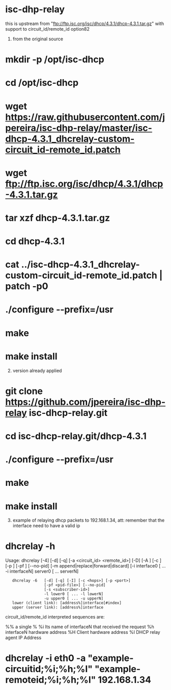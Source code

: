 isc-dhp-relay
=============

this is upstream from "ftp://ftp.isc.org/isc/dhcp/4.3.1/dhcp-4.3.1.tar.gz" with support to circuit_id/remote_id option82

1) from the original source

# mkdir -p /opt/isc-dhcp
# cd /opt/isc-dhcp
# wget https://raw.githubusercontent.com/jpereira/isc-dhp-relay/master/isc-dhcp-4.3.1_dhcrelay-custom-circuit_id-remote_id.patch 
# wget ftp://ftp.isc.org/isc/dhcp/4.3.1/dhcp-4.3.1.tar.gz
# tar xzf dhcp-4.3.1.tar.gz
# cd dhcp-4.3.1
# cat ../isc-dhcp-4.3.1_dhcrelay-custom-circuit_id-remote_id.patch | patch -p0
# ./configure --prefix=/usr
# make
# make install

2) version already applied
# git clone https://github.com/jpereira/isc-dhp-relay isc-dhcp-relay.git
# cd isc-dhcp-relay.git/dhcp-4.3.1
# ./configure --prefix=/usr
# make
# make install

3) example of relaying dhcp packets to 192.168.1.34, att: remember that the interface need to have a valid ip
# dhcrelay -h
Usage: dhcrelay [-4] [-d] [-q] [-a <circuit_id> <remote_id>] [-D]
                     [-A <length>] [-c <hops>] [-p <port>]
                     [-pf <pid-file>] [--no-pid]
                     [-m append|replace|forward|discard]
                     [-i interface0 [ ... -i interfaceN]
                     server0 [ ... serverN]

       dhcrelay -6   [-d] [-q] [-I] [-c <hops>] [-p <port>]
                     [-pf <pid-file>] [--no-pid]
                     [-s <subscriber-id>]
                     -l lower0 [ ... -l lowerN]
                     -u upper0 [ ... -u upperN]
       lower (client link): [address%]interface[#index]
       upper (server link): [address%]interface

circuit_id/remote_id interpreted sequences are:

  %%  a single %
  %i  Its name of interfaceN that received the request
  %h  interfaceN hardware address
  %H  Client hardware address
  %I  DHCP relay agent IP Address

# dhcrelay -i eth0 -a "example-circuitid;%i;%h;%I" "example-remoteid;%i;%h;%I" 192.168.1.34


